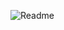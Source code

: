 ![Readme](https://github.com/Pradhan121/RecipeProject/assets/165671684/fafa66d7-8662-4449-a027-d0e4def9c58f)

